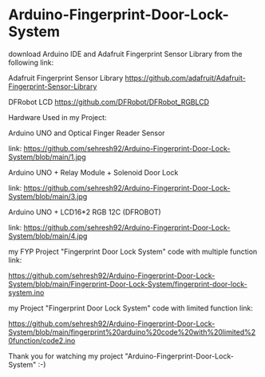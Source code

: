 # Arduino-Fingerprint-Door-Lock-System

download Arduino IDE and Adafruit Fingerprint Sensor Library from the following link:

Adafruit Fingerprint Sensor Library https://github.com/adafruit/Adafruit-Fingerprint-Sensor-Library

DFRobot LCD https://github.com/DFRobot/DFRobot_RGBLCD

Hardware Used in my Project:

Arduino UNO and Optical Finger Reader Sensor

link: https://github.com/sehresh92/Arduino-Fingerprint-Door-Lock-System/blob/main/1.jpg

Arduino UNO + Relay Module + Solenoid Door Lock

link: https://github.com/sehresh92/Arduino-Fingerprint-Door-Lock-System/blob/main/3.jpg 

Arduino UNO + LCD16*2 RGB 12C (DFROBOT)

link: https://github.com/sehresh92/Arduino-Fingerprint-Door-Lock-System/blob/main/4.jpg

my FYP Project "Fingerprint Door Lock System" code with multiple function link:

https://github.com/sehresh92/Arduino-Fingerprint-Door-Lock-System/blob/main/Fingerprint-Door-Lock-System/fingerprint-door-lock-system.ino 

my Project "Fingerprint Door Lock System" code with limited function link:

https://github.com/sehresh92/Arduino-Fingerprint-Door-Lock-System/blob/main/fingerprint%20arduino%20code%20with%20limited%20function/code2.ino  

Thank you for watching my project "Arduino-Fingerprint-Door-Lock-System" :-)

